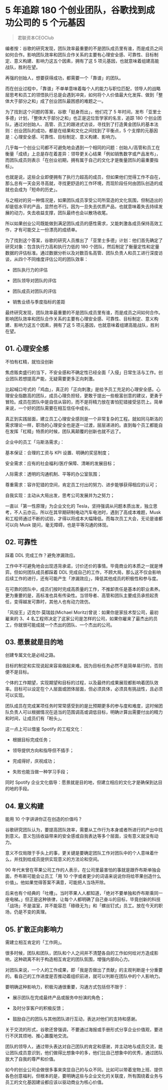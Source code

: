 # 5 年追踪 180 个创业团队，谷歌找到成功公司的 5 个元基因
> 君联资本CEOClub  

编者按：谷歌的研究发现，团队效率最重要的不是团队成员里有谁，而是成员之间如何合作。影响团队效率和团队合作关系的主要有心理安全感、可靠性、目标制定、意义构建、影响力这五个因素，拥有了这 5 项元基因，也就意味着组建高能战队，胜利在望。

再强的创始人，想要获得成功，都需要一个「靠谱」的团队。

而在创业过程中，「靠谱」不单单意味着每个人的能力与职位匹配，领导人的战略层思考和员工的领悟执行总是会遇到冲突，如何将个人价值最大化发挥、做到「整体大于部分之和」成了创业团队最困惑的难题之一。

为了找到这个问题的答案，谷歌「挺身而出」，他们花了 5 年时间，发布「亚里士多德」计划，「整体大于部分之和」也正是这位哲学家的名言，追踪 180 个创业团队，通过对创始人、高管、员工的跟进式访谈，寻找到了打造黄金团队的基本法则：创业团队的成功，都是在结果和文化之间找到了平衡点，5 个支撑的元基因是：心理安全感、可靠性、目标制定、意义构建、影响力。

几乎每一个创业公司都不可避免地会遇到一个相同的问题：创始人/高管和员工在衡量「成绩」上总是存在着差异：领导更关心结果「例如销售数字或产品发布」，而团队成员则表示「在创业初期，拥有属于自己的文化才是衡量团队的最重要指标」。

也就是说，这些企业即便拥有了执行力超高的成员，但如果他们觉得工作不自在，那么总有一天会另寻高就，寻找更舒适的工作环境，而现阶段任何由团队创造的成就也会成为「短命的历史」。

与之相对的另一种情况是，如果团队成员享受公司所营造的文化氛围，但制造出的却是低水平的产品，显然也不行。因为一旦失去优质产品，也就意味着失去持续发展的动力，失去收益支撑，团队最终也会以散场收尾。

所以如果创业公司既能做到满足团队成员的感性需求，又能刺激各成员保持高效工作，才有可能交上一份漂亮的成绩单。

为了找到这个答案，谷歌的研究人员推出了「亚里士多德」计划：他们首先确定了研究对象：包含执行力高和执行力低的 180 个团队，然后制定了衡量定性和定量数据的评估标准。通过数据分析以及对数百名高管、团队负责人和员工进行深度访谈，从四个不同维度评估公司的团队效率：

- 团队执行力的评估

- 团队领导对团队的评估

- 团队成员对团队的评估

- 销售业绩与季度指标的差距

最终研究发现，团队效率最重要的不是团队成员里有谁，而是成员之间如何合作。影响团队效率和团队合作关系的主要有心理安全感、可靠性、目标制定、意义构建、影响力这五个因素，拥有了这 5 项元基因，也就意味着组建高能战队，胜利在望。

## 01. 心理安全感

不怕有杠精，就怕没创新

焦虑贩卖盛行的当下，不安全感和不确定性已经全面「入侵」日常生活与工作。创业团队若想提高产能，无疑需要更多正向刺激。

比起喊口号式的「鸡血」，真正的「正向刺激」是给予员工充足的心理安全感。心理安全指数高的团队，成员心理负担轻，更敢于提出一些极富创意的建议，更勇于冒险。成员在团队中是自信从容的，而不是将精力放在害怕犯错接受惩罚上。简单来说，一个好的团队需要在相互信任中成长。

真正到实践层面，建立员工心理安全感则是一个非常复杂的工程。就如同马斯洛的需求理论一样，职场的心理安全也是逐一过渡，层层递进的。直到每个员工都能自在发挥「杠精」特质的时候，团队离颠覆的创新也就不远了。

企业中的员工「马斯洛需求」：

基本保证：合理的工资与 KPI 设置、明确的奖惩制度；

安全需求：应有的社会福利/医疗保障、清晰的发展目标；

人际需求：透明的沟通机制、平等的办公室氛围；

尊重需求：容许犯错的空间，肯定员工付出的努力、进步能够获得相应的认可；

自我实现：主动从大局出发，思考公司发展并为之努力；

一直以「第一性原理」为企业文化的 Tesla，坚持强调从问题本质出发，独立思考，不人云亦云。所以在其早期研制电动汽车电池时，遇到了高成本难题，Musk 和工程师通过不断的试验，才得以将成本大幅降低。而每次员工大会，无论是谁都可以向 Musk 提问，毫无障碍，也是平等沟通的体现。

## 02. 可靠性

踩着 DDL 完成工作？避免渗漏效应。

工作中不可避免地会出现违背承诺，讨价还价的事情。毕竟商业的本质之一就是博弈。但如何团队成员都踩着 DDL 完成自己的工作，不顾大局，那么这不仅会影响后续工作的进行，还有可能产生「渗漏效应」，降低其他成员的积极性和参与度。

在可靠的团队中，成员们按时完成高质量的工作，不推卸责任是基本的职业素养。更为重要的是，高标准也具有传染性。当领导者、高管和团队主要成员承担起责任，变得越发可靠时，其他人也有动力效仿。

「风投王」迈克尔·莫瑞兹(Michael Moritz)曾说：如果你是家技术型公司，最初雇来的 3、4 名工程师决定了这家公司是怎样的公司，如果你雇来了最杰出的员工，你就很可能成就一个杰出的团队、一个杰出的公司。

## 03. 愿景就是目的地

创建专属文化是必经之路。

目标的制定和实现说起来容易做起来难。因为目标任务必然不是简单易行的，否则便不是目标。

个体的工作期望，实现期望和目标的过程，以及最终的成果展现都影响着团队效率。目标可以设定在个人层面或团体层面，但必须具体，必须具有挑战性，且必须可以实现。

团队成员在完成某项任务时常常感受到的是比预期更多的参与度和难度，这时候团队负责人可以根据情况在适当的范围调高或调低目标，明确计算出需要付出的精力和时间，让成员们有「盼头」。

这一点上可以借鉴 Spotify 的工程文化：

- 根据目标完成任务；

- 领导提供方向和指导但不插手；

- 完成得好，庆祝成功；

- 失败也能当做一种学习手段；

同时 Spotify 企业文化倡导：愿景就是目的地，但建立相应的文化才是确保到达目的地的手段。

## 04. 意义构建

能用 10 个字讲讲你正在创造的价值吗？

谷歌研究团队认为，要提高团队效率，需要从工作行为本身或者所进行的产出中找到意义。意义包括收益带来的安全感或自我表达等多个层面，没有意义就没有动力。

意义不仅局限于手头上的事，更关键是要确定团队工作对团队中的个人意味着什么，并找到给成员提供实现意义的方法论和空间。

90 年代末曾在苹果公司工作的人表示，在公司里最害怕的事就是跟乔布斯单独会面，乔布斯可能会让员工「用 10 个字或者更少的词语来说说你将给苹果创造什么价值」。他如果觉得答案不满意，可能把人当场开除。

后来也有个经典的「吐槽」。当时苹果人人都知道，「绝对不要单独和乔布斯乘同一座电梯。」但正是这种铁律，让每个人都明确了自己奋斗的目标，毕竟创新的科技「战场」不是温室，并不能容忍「碌碌无为」和「螺丝钉式」员工。放在今天的职场，仍是不变的真理。

## 05. 扩散正向影响力

需建立相互肯定的「工作网」。

很多时候，团队和团队，团队和个人之间并不清楚各自的工作如何给对方造成影响，这种疏离不利于构造相互肯定的团队氛围，增强内部向心力。

对团队来说，一个人的工作成果，即「我是否做出了贡献」的主观判断是十分重要的。看自己的工作进度是否推动着组织前进，就可以判断在团队中的个人影响力。

要明确这种影响力，积极沟通很重要，沟通方式包括但不限于：

- 展示团队在完成最终产品或服务中扮演的角色；

- 及时分享客户的积极反馈；

- 鼓励自己的团队与其他团队进行互动，表达对他们的支持和感谢。

关于交流的形式，谷歌还曾强调，不要通过海报或手册形式分享企业价值观，要进行不厌其烦地、推心置腹地交流。

团队的领导人，通过带头表达对自己团队的肯定和感谢，并主动地与成员交流，能让团队成员意识到，他们做得比想象中的多，他们比自己想象中的优秀，通过团队放大了自我的尊严和价值。

如今的创业公司会做很多事来突显自己的与众不同。比如可以带着宠物上班、提供各色创意福利，但根本的是，要明确这些与企业文化的关联度，所有围绕着业务与员工的文化基因建设都应该以驱动商业为核心价值。




